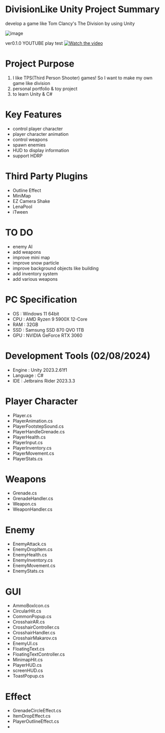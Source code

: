# DivisionLike Unity Project Summary
develop a game like Tom Clancy's The Division by using Unity

![image](https://user-images.githubusercontent.com/29808782/179521804-14d527cf-0543-4ddd-bb8e-feed2149be53.png)


ver0.1.0 YOUTUBE play test
[![Watch the video](https://imgur.com/4sLMOfm.png)](https://youtu.be/qlCFAl2lha8?si=E8AF8viYAfiRqchf)

# Project Purpose
1. I like TPS(Third Person Shooter) games! So I want to make my own game like division
2. personal portfolio & toy project
3. to learn Unity & C#

# Key Features
- control player character
- player character animation
- control weapons
- spawn enemies
- HUD to display information
- support HDRP

# Third Party Plugins
- Outline Effect
- MiniMap
- EZ Camera Shake
- LenaPool
- iTween

# TO DO
- enemy AI
- add weapons
- improve mini map
- improve snow particle
- improve background objects like building
- add inventory system
- add various weapons

# PC Specification
- OS : Windows 11 64bit
- CPU : AMD Ryzen 9 5900X 12-Core
- RAM : 32GB
- SSD : Samsung SSD 870 QVO 1TB
- GPU : NVIDIA GeForce RTX 3060

# Development Tools (02/08/2024)
- Engine : Unity 2023.2.61f1
- Language : C#
- IDE : Jetbrains Rider 2023.3.3

# Player Character
- Player.cs
- PlayerAnimation.cs
- PlayerFootstepSound.cs
- PlayerHandleGrenade.cs
- PlayerHealth.cs
- PlayerInput.cs
- PlayerInventory.cs
- PlayerMovement.cs
- PlayerStats.cs

# Weapons
- Grenade.cs
- GrenadeHandler.cs
- Weapon.cs
- WeaponHandler.cs

# Enemy
- EnemyAttack.cs
- EnemyDropItem.cs
- EnemyHealth.cs
- EnemyInventory.cs
- EnemyMovement.cs
- EnemyStats.cs

# GUI
- AmmoBoxIcon.cs
- CircularHit.cs
- CommonPopup.cs
- CrosshairAR.cs
- CrosshairController.cs
- CrosshairHandler.cs
- CrosshairMakarov.cs
- EnemyUI.cs
- FloatingText.cs
- FloatingTextController.cs
- MinimapHit.cs
- PlayerHUD.cs
- screenHUD.cs
- ToastPopup.cs

# Effect
- GrenadeCircleEffect.cs
- ItemDropEffect.cs
- PlayerOutlineEffect.cs
- 